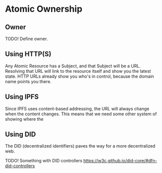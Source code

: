 # Atomic Ownership

## Owner

TODO! Define owner.

## Using HTTP(S)

Any Atomic Resource has a Subject, and that Subject will be a URL.
Resolving that URL will link to the resource itself and show you the latest state.
HTTP URLs already show you who's in control, because the domain name points you there.

## Using IPFS

Since IPFS uses content-based addressing, the URL will always change when the content changes.
This means that we need some other system of showing where the

## Using DID

The DID (decentralized identifiers) paves the way for a more decentralized web.

TODO! Something with DID controllers https://w3c.github.io/did-core/#dfn-did-controllers
